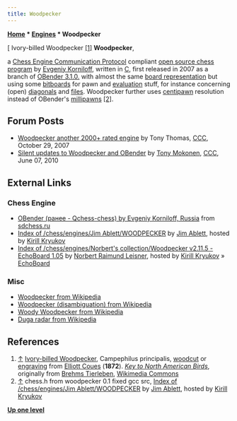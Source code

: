```yaml
---
title: Woodpecker
---
```

**[Home](Home "Home") \* [Engines](Engines "Engines") \* Woodpecker**



[ Ivory-billed Woodpecker <a id="cite-note-1" href="#cite-ref-1">[1]</a>
**Woodpecker**,  

a [Chess Engine Communication Protocol](Chess_Engine_Communication_Protocol "Chess Engine Communication Protocol") compliant [open source chess program](Category:Open_Source "Category:Open Source") by [Evgeniy Korniloff](Evgeniy_Korniloff "Evgeniy Korniloff"), written in [C](C "C"), 
first released in 2007 as a branch of [OBender 3.1.0.](OBender "OBender") with almost the same [board representation](Board_Representation "Board Representation") but using some [bitboards](Bitboards "Bitboards") for pawn and [evaluation](Evaluation "Evaluation") stuff, 
for instance concerning (open) [diagonals](Diagonals "Diagonals") and [files](Files "Files"). 
Woodpecker further uses [centipawn](Centipawns "Centipawns") resolution instead of OBender's [millipawns](Millipawns "Millipawns") <a id="cite-note-2" href="#cite-ref-2">[2]</a>. 



## Forum Posts


* [Woodpecker another 2000+ rated engine](http://www.talkchess.com/forum/viewtopic.php?t=17465) by Tony Thomas, [CCC](CCC "CCC"), October 29, 2007
* [Silent updates to Woodpecker and OBender](http://www.talkchess.com/forum/viewtopic.php?t=34787) by [Tony Mokonen](index.php?title=Tony_Mokonen&action=edit&redlink=1 "Tony Mokonen (page does not exist)"), [CCC](CCC "CCC"), June 07, 2010


## External Links


### Chess Engine


* [OBender (ранее - Qchess-chess) by Evgeniy Korniloff, Russia](http://www.sdchess.ru/OBender.htm) from [sdchess.ru](http://www.sdchess.ru/)
* [Index of /chess/engines/Jim Ablett/WOODPECKER](http://kirr.homeunix.org/chess/engines/Jim%20Ablett/WOODPECKER/) by [Jim Ablett](Jim_Ablett "Jim Ablett"), hosted by [Kirill Kryukov](Kirill_Kryukov "Kirill Kryukov")
* [Index of /chess/engines/Norbert's collection/Woodpecker v2.11.5 - EchoBoard 1.05](http://kirr.homeunix.org/chess/engines/Norbert's%20collection/Woodpecker%20v2.11.5%20-%20EchoBoard%201.05/) by [Norbert Raimund Leisner](Norbert_Raimund_Leisner "Norbert Raimund Leisner"), hosted by [Kirill Kryukov](Kirill_Kryukov "Kirill Kryukov") » [EchoBoard](index.php?title=EchoBoard&action=edit&redlink=1 "EchoBoard (page does not exist)")


### Misc


* [Woodpecker from Wikipedia](https://en.wikipedia.org/wiki/Woodpecker)
* [Woodpecker (disambiguation) from Wikipedia](https://en.wikipedia.org/wiki/Woodpecker_%28disambiguation%29)
* [Woody Woodpecker from Wikipedia](https://en.wikipedia.org/wiki/Woody_Woodpecker)
* [Duga radar from Wikipedia](https://en.wikipedia.org/wiki/Duga_radar)


## References


1. <a id="cite-ref-1" href="#cite-note-1">↑</a> [Ivory-billed Woodpecker](https://en.wikipedia.org/wiki/Ivory-billed_woodpecker), Campephilus principalis, [woodcut](https://en.wikipedia.org/wiki/Woodcut) or [engraving](https://en.wikipedia.org/wiki/Engraving) from [Elliott Coues](https://en.wikipedia.org/wiki/Elliott_Coues) (**1872**). *[Key to North American Birds](http://www.biodiversitylibrary.org/bibliography/38863)*, originally from [Brehms Tierleben](https://en.wikipedia.org/wiki/Brehms_Tierleben), [Wikimedia Commons](https://en.wikipedia.org/wiki/Wikimedia_Commons)
2. <a id="cite-ref-2" href="#cite-note-2">↑</a> chess.h from woodpecker 0.1 fixed gcc src, [Index of /chess/engines/Jim Ablett/WOODPECKER](http://kirr.homeunix.org/chess/engines/Jim%20Ablett/WOODPECKER/) by [Jim Ablett](Jim_Ablett "Jim Ablett"), hosted by [Kirill Kryukov](Kirill_Kryukov "Kirill Kryukov")

**[Up one level](Engines "Engines")**







 
